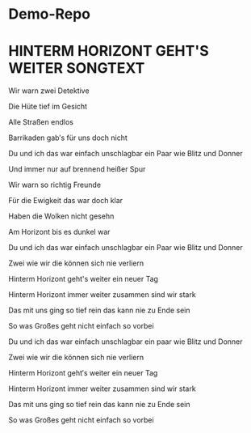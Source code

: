 # Demo-Repo

# HINTERM HORIZONT GEHT'S WEITER SONGTEXT

Wir warn zwei Detektive

Die Hüte tief im Gesicht

Alle Straßen endlos

Barrikaden gab′s für uns doch nicht

Du und ich das war einfach unschlagbar ein Paar wie Blitz und Donner

Und immer nur auf brennend heißer Spur



Wir warn so richtig Freunde

Für die Ewigkeit das war doch klar

Haben die Wolken nicht gesehn

Am Horizont bis es dunkel war

Du und ich das war einfach unschlagbar ein Paar wie Blitz und Donner

Zwei wie wir die können sich nie verliern



Hinterm Horizont geht's weiter ein neuer Tag

Hinterm Horizont immer weiter zusammen sind wir stark

Das mit uns ging so tief rein das kann nie zu Ende sein

So was Großes geht nicht einfach so vorbei



Du und ich das war einfach unschlagbar ein paar wie Blitz und Donner

Zwei wie wir die können sich nie verliern

Hinterm Horizont geht′s weiter ein neuer Tag

Hinterm Horizont immer weiter zusammen sind wir stark

Das mit uns ging so tief rein das kann nie zu Ende sein

So was Großes geht nicht einfach so vorbei
